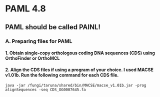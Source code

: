 # PAML 4.8
## PAML should be called PAINL! 

### A. Preparing files for PAML
#### 1. Obtain single-copy orthologous coding DNA sequences (CDS) using OrthoFinder or OrthoMCL

#### 2. Align the CDS files if using a program of your choice. I used MACSE v1.01b. Run the following command for each CDS file.

```
java -jar /fungi/taruna/shared/bin/MACSE/macse_v1.01b.jar -prog alignSequences -seq CDS_OG0007645.fa
```
